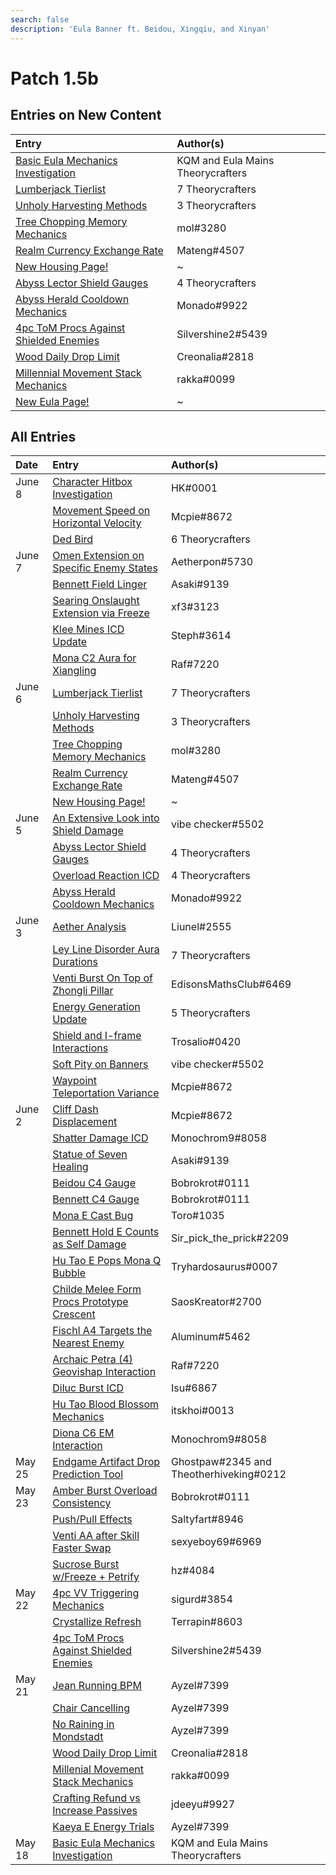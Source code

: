 ```yaml
---
search: false
description: 'Eula Banner ft. Beidou, Xingqiu, and Xinyan'
---
```


# Patch 1.5b

## Entries on New Content

| Entry | Author\(s\) |
| :--- | :--- |
| [Basic Eula Mechanics Investigation](../..evidence/characters/cryo/eula.md#basic-eula-mechanics) | KQM and Eula Mains Theorycrafters |
| [Lumberjack Tierlist](../../evidence/general-mechanics/housing.md#lumberjack-tier-list) | 7 Theorycrafters |
| [Unholy Harvesting Methods](../../evidence/general-mechanics/housing.md#temporary-skill-targets-enabling-unholy-harvesting-methods) | 3 Theorycrafters |
| [Tree Chopping Memory Mechanics](../../evidence/general-mechanics/housing.md#tree-chopping-memory-mechanics) | mol\#3280 |
| [Realm Currency Exchange Rate](../../evidence/general-mechanics/housing.md#realm-currency-exchange-rate-analysis) | Mateng\#4507 |
| [New Housing Page!](../../general-mechanics/housing.md) | ~ |
| [Abyss Lector Shield Gauges](../../evidence/combat-mechanics/enemy-mechanics/enemy-shields.md#abyss-lector-shield-gauges) | 4 Theorycrafters |
| [Abyss Herald Cooldown Mechanics](../../evidence/combat-mechanics/enemy-mechanics/enemy-interactions.md#abyss-herald-cooldown-mechanics) | Monado\#9922 |
| [4pc ToM Procs Against Shielded Enemies](../../evidence/mechanics/equipment/artifacts.md#4pc-tom-procs-against-shielded-enemies) | Silvershine2\#5439 |
| [Wood Daily Drop Limit](../../evidence/general-mechanics/lifeskills.md#wood-daily-drop-limit) | Creonalia\#2818 |
| [Millennial Movement Stack Mechanics](../../evidence/mechanics/equipment/weapons.md#millenial-movement-stack-mechanics) | rakka\#0099 |
| [New Eula Page!](../../characters/cryo/eula.md) | ~ |


## All Entries

| Date | Entry | Author\(s\) |
| :--- | :--- | :--- |
| June 8 | [Character Hitbox Investigation](../../evidence/general-mechanics/movement-and-physics.md#character-hitboxes) | HK\#0001 |
|  | [Movement Speed on Horizontal Velocity](../../evidence/general-mechanics/movement-and-physics.md#movement-speed-affects-dashing-horizontal-velocity) | Mcpie\#8672 |
|  | [Ded Bird](../../general-mechanics/miscellaneous-entries.md#ded-bird) | 6 Theorycrafters |
| June 7 | [Omen Extension on Specific Enemy States](../../evidence/characters/hydro/mona.md#omen-extension-on-certain-enemies-in-certain-states) | Aetherpon\#5730 |
|  | [Bennett Field Linger](../../evidence/characters/pyro/bennett.md#bennett-field-linger) | Asaki\#9139 |
|  | [Searing Onslaught Extension via Freeze](../../evidence/characters/pyro/diluc.md#searing-onslaught-extension-via-freeze) | xf3\#3123 |
|  | [Klee Mines ICD Update](../../evidence/characters/pyro/klee.md#klee-mines-icd-update) | Steph\#3614 |
|  | [Mona C2 Aura for Xiangling](../../evidence/characters/hydro/mona.md#c2-mona-aura-for-xiangling) | Raf\#7220 |
| June 6 | [Lumberjack Tierlist](../../evidence/general-mechanics/housing.md#lumberjack-tier-list) | 7 Theorycrafters |
|  | [Unholy Harvesting Methods](../../evidence/general-mechanics/housing.md#temporary-skill-targets-enabling-unholy-harvesting-methods) | 3 Theorycrafters |
|  | [Tree Chopping Memory Mechanics](../../evidence/general-mechanics/housing.md#tree-chopping-memory-mechanics) | mol\#3280 |
|  | [Realm Currency Exchange Rate](../../evidence/general-mechanics/housing.md#realm-currency-exchange-rate-analysis) | Mateng\#4507 |
|  | [New Housing Page!](../../general-mechanics/housing.md) | ~ |
| June 5 | [An Extensive Look into Shield Damage](../../evidence/combat-mechanics/enemy-mechanics/enemy-shields.md#an-extensive-look-into-shield-damage) | vibe checker\#5502 |
|  | [Abyss Lector Shield Gauges](../../evidence/combat-mechanics/enemy-mechanics/enemy-shields.md#abyss-lector-shield-gauges) | 4 Theorycrafters |
|  | [Overload Reaction ICD](../../evidence/combat-mechanics/elemental-effects/transformative-reactions.md#overload-reaction-icd) | 4 Theorycrafters |
|  | [Abyss Herald Cooldown Mechanics](../../evidence/combat-mechanics/enemy-mechanics/enemy-interactions.md#abyss-herald-cooldown-mechanics) | Monado\#9922 |
| June 3 | [Aether Analysis](../../evidence/characters/geo/traveler-geo.md#aether-analysis) | Liunel\#2555 |
|  | [Ley Line Disorder Aura Durations](../../evidence/combat-mechanics/spiral/ley-line-disorders.md#ley-line-aura-duration) | 7 Theorycrafters |
|  | [Venti Burst On Top of Zhongli Pillar](../../evidence/characters/anemo/venti.md#venti-burst-on-top-of-zhongli-pillar) | EdisonsMathsClub\#6469 |
|  | [Energy Generation Update](../../evidence/mechanics/combat-mechanics/energy.md#energy-generation-update) | 5 Theorycrafters |
|  | [Shield and I-frame Interactions](../../evidence/combat-mechanics/damage/shields.md#shield-and-i-frame-interactions) | Trosalio\#0420 |
|  | [Soft Pity on Banners](../../evidence/general-mechanics/gacha.md#soft-pity-on-banners) | vibe checker\#5502 |
|  | [Waypoint Teleportation Variance](../../evidence/general-mechanics/movement-and-physics.md#waypoint-teleport-variance) | Mcpie\#8672 |
| June 2 | [Cliff Dash Displacement](../../evidence/general-mechanics/movement-and-physics.md#cliff-dash-displacement) | Mcpie\#8672 |
|  | [Shatter Damage ICD](../../evidence/combat-mechanics/elemental-effects/transformative-reactions.md#shatter-damage-icd) | Monochrom9\#8058 |
|  | [Statue of Seven Healing](../../evidence/general-mechanics/lifeskills.md#statue-of-seven-healing) | Asaki\#9139 |
|  | [Beidou C4 Gauge](../../evidence/characters/electro/beidou.md#beidou-c4-gauge) | Bobrokrot\#0111 |
|  | [Bennett C4 Gauge](../../evidence/characters/pyro/bennett.md#bennett-c4-gauge) | Bobrokrot\#0111 |
|  | [Mona E Cast Bug](../../evidence/general-mechanics/bugs.md#mona-elemental-skill-bug) | Toro\#1035 |
|  | [Bennett Hold E Counts as Self Damage](../../evidence/characters/pyro/bennett.md#bennett-hold-e-counts-as-self-damage) | Sir\_pick\_the\_prick\#2209 |
|  | [Hu Tao E Pops Mona Q Bubble](../../evidence/characters/pyro/hu-tao.md#mona-q-bubble-pops-with-hu-tao-e) | Tryhardosaurus\#0007 |
|  | [Childe Melee Form Procs Prototype Crescent](../../evidence/characters/hydro/tartaglia.md#childe-can-proc-prototype-crescents-passive-in-melee-form) | SaosKreator\#2700 |
|  | [Fischl A4 Targets the Nearest Enemy](../../evidence/characters/electro/fischl.md#fischls-a4-targetting) | Aluminum\#5462 |
|  | [Archaic Petra \(4\) Geovishap Interaction](../../evidence/mechanics/equipment/artifacts.md#geovishap-hatchling-shields-with-4-petra) | Raf\#7220 |
|  | [Diluc Burst ICD](../../evidence/characters/pyro/diluc.md#diluc-burst-icd) | Isu\#6867 |
|  | [Hu Tao Blood Blossom Mechanics](../../evidence/characters/pyro/hu-tao.md#blood-blossom-bb-duration-on-charge-attack-reapplication) | itskhoi\#0013 |
|  | [Diona C6 EM Interaction](../../evidence/characters/cryo/diona.md#diona-field-characteristics) | Monochrom9\#8058 |
| May 25 | [Endgame Artifact Drop Prediction Tool](../../resources/calculators.md#endgame-artifact-drop-prediction-tool) | Ghostpaw\#2345 and Theotherhiveking\#0212 |
| May 23 | [Amber Burst Overload Consistency](../../evidence/characters/pyro/amber.md#amber-burst-overload-consistency) | Bobrokrot\#0111 |
|  | [Push/Pull Effects](../../evidence/general-mechanics/movement-and-physics.md#push-pull-effects) | Saltyfart\#8946 |
|  | [Venti AA after Skill Faster Swap](../../evidence/characters/anemo/venti.md#venti-autoattack-after-elemental-skill-faster-switching) | sexyeboy69\#6969 |
|  | [Sucrose Burst w/Freeze + Petrify](../../evidence/characters/anemo/sucrose.md#sucrose-freeze-and-petrify-burst-interaction) | hz\#4084 |
| May 22 | [4pc VV Triggering Mechanics](../../evidence/mechanics/equipment/artifacts.md#4pc-vv-triggering-mechanics) | sigurd\#3854 |
|  | [Crystallize Refresh](../../evidence/combat-mechanics/elemental-effects/transformative-reactions.md#crystallize-refresh) | Terrapin\#8603 |
|  | [4pc ToM Procs Against Shielded Enemies](../../evidence/mechanics/equipment/artifacts.md#4pc-tom-procs-against-shielded-enemies) | Silvershine2\#5439 |
| May 21 | [Jean Running BPM](../../general-mechanics/miscellaneous-entries.md#jean-running-bpm) | Ayzel\#7399 |
|  | [Chair Cancelling](../../general-mechanics/miscellaneous-entries.md#chair-cancelling) | Ayzel\#7399 |
|  | [No Raining in Mondstadt](../../general-mechanics/miscellaneous-entries.md#no-raining-in-mondstadt) | Ayzel\#7399 |
|  | [Wood Daily Drop Limit](../../evidence/general-mechanics/lifeskills.md#wood-daily-drop-limit) | Creonalia\#2818 |
|  | [Millenial Movement Stack Mechanics](../../evidence/mechanics/equipment/weapons.md#millenial-movement-stack-mechanics) | rakka\#0099 |
|  | [Crafting Refund vs Increase Passives](../../evidence/general-mechanics/lifeskills.md#crafting-refund-vs-increase-passives) | jdeeyu\#9927 |
|  | [Kaeya E Energy Trials](../../evidence/characters/cryo/kaeya.md#kaeya-e-energy-trials) | Ayzel\#7399 |
| May 18 | [Basic Eula Mechanics Investigation](../../evidence/characters/cryo/eula.md#basic-eula-mechanics) | KQM and Eula Mains Theorycrafters |
